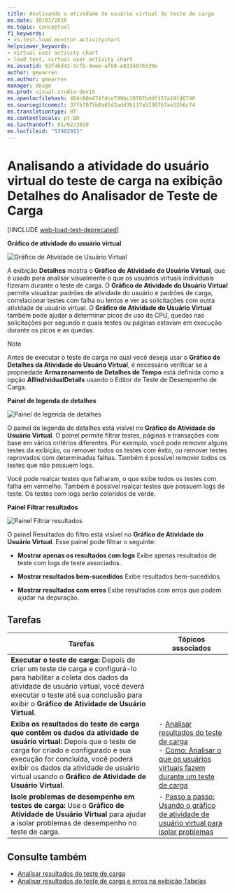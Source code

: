 ```yaml
---
title: Analisando a atividade de usuário virtual do teste de carga
ms.date: 10/03/2016
ms.topic: conceptual
f1_keywords:
- vs.test.load.monitor.activitychart
helpviewer_keywords:
- virtual user activity chart
- load test, virtual user activity chart
ms.assetid: 63f4bd42-3cfb-4eee-af68-e8334976539e
author: gewarren
ms.author: gewarren
manager: douge
ms.prod: visual-studio-dev15
ms.openlocfilehash: 484c80e474fdce799bc10787bddf157a19f46740
ms.sourcegitcommit: 37fb7075b0a65d2add3b137a5230767aa3266c74
ms.translationtype: HT
ms.contentlocale: pt-BR
ms.lasthandoff: 01/02/2019
ms.locfileid: "53902913"
---
```

# <a name="analyzing-load-test-virtual-user-activity-in-the-details-view-of-the-load-test-analyzer"></a>Analisando a atividade do usuário virtual do teste de carga na exibição Detalhes do Analisador de Teste de Carga

[!INCLUDE [web-load-test-deprecated](includes/web-load-test-deprecated.md)]

**Gráfico de atividade do usuário virtual**

![Gráfico de Atividade de Usuário Virtual](../test/media/virtual_actchart.png)

A exibição **Detalhes** mostra o **Gráfico de Atividade do Usuário Virtual**, que é usado para analisar visualmente o que os usuários virtuais individuais fizeram durante o teste de carga. O **Gráfico de Atividade do Usuário Virtual** permite visualizar padrões de atividade do usuário e padrões de carga, correlacionar testes com falha ou lentos e ver as solicitações com outra atividade de usuário virtual. O **Gráfico de Atividade do Usuário Virtual** também pode ajudar a determinar picos de uso da CPU, quedas nas solicitações por segundo e quais testes ou páginas estavam em execução durante os picos e as quedas.

> [!NOTE]
> Antes de executar o teste de carga no qual você deseja usar o **Gráfico de Detalhes da Atividade do Usuário Virtual**, é necessário verificar se a propriedade **Armazenamento de Detalhes de Tempo** está definida como a opção **AllIndividualDetails** usando o Editor de Teste de Desempenho de Carga.

 **Painel de legenda de detalhes**

 ![Painel de legenda de detalhes](../test/media/ltest_detailslegend.png)

 O painel de legenda de detalhes está visível no **Gráfico de Atividade do Usuário Virtual**. O painel permite filtrar testes, páginas e transações com base em vários critérios diferentes. Por exemplo, você pode remover alguns testes da exibição, ou remover todos os testes com êxito, ou remover testes reprovados com determinadas falhas. Também é possível remover todos os testes que não possuem logs.

 Você pode realçar testes que falharam, o que exibe todos os testes com falha em vermelho. Também é possível realçar testes que possuem logs de teste. Os testes com logs serão coloridos de verde.

 **Painel Filtrar resultados**

 ![Painel Filtrar resultados](../test/media/ltest_filterresults.png)

 O painel Resultados do filtro está visível no **Gráfico de Atividade do Usuário Virtual**. Esse painel pode filtrar o seguinte:

-   **Mostrar apenas os resultados com logs** Exibe apenas resultados de teste com logs de teste associados.

-   **Mostrar resultados bem-sucedidos** Exibe resultados bem-sucedidos.

-   **Mostrar resultados com erros** Exibe resultados com erros que podem ajudar na depuração.

## <a name="tasks"></a>Tarefas

|Tarefas|Tópicos associados|
|-|-|
|**Executar o teste de carga:** Depois de criar um teste de carga e configurá-lo para habilitar a coleta dos dados da atividade de usuário virtual, você deverá executar o teste até sua conclusão para exibir o **Gráfico de Atividade de Usuário Virtual**.||
|**Exiba os resultados do teste de carga que contêm os dados da atividade de usuário virtual:** Depois que o teste de carga for criado e configurado e sua execução for concluída, você poderá exibir os dados da atividade de usuário virtual usando o **Gráfico de Atividade de Usuário Virtual**.|-   [Analisar resultados do teste de carga](../test/analyze-load-test-results-using-the-load-test-analyzer.md)<br />-   [Como: Analisar o que os usuários virtuais fazem durante um teste de carga](../test/how-to-analyze-virtual-user-activity-during-a-load-test.md)|
|**Isole problemas de desempenho em testes de carga:** Use o **Gráfico de Atividade de Usuário Virtual** para ajudar a isolar problemas de desempenho no teste de carga.|-   [Passo a passo: Usando o gráfico de atividade de usuário virtual para isolar problemas](../test/walkthrough-use-the-virtual-user-activity-chart-to-isolate-issues.md)|

## <a name="see-also"></a>Consulte também

- [Analisar resultados do teste de carga](../test/analyze-load-test-results-using-the-load-test-analyzer.md)
- [Analisar resultados do teste de carga e erros na exibição Tabelas](../test/analyze-load-test-results-and-errors-in-the-tables-view.md)